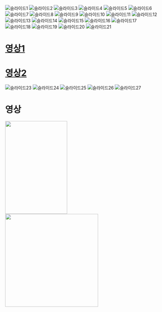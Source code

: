 ![슬라이드1](ReadMeImage/슬라이드1.png)
![슬라이드2](ReadMeImage/슬라이드2.png)
![슬라이드3](ReadMeImage/슬라이드3.png)
![슬라이드4](ReadMeImage/슬라이드4.png)
![슬라이드5](ReadMeImage/슬라이드5.png)
![슬라이드6](ReadMeImage/슬라이드6.png)
![슬라이드7](ReadMeImage/슬라이드7.png)
![슬라이드8](ReadMeImage/슬라이드8.png)
![슬라이드9](ReadMeImage/슬라이드9.png)
![슬라이드10](ReadMeImage/슬라이드10.png)
![슬라이드11](ReadMeImage/슬라이드11.png)
![슬라이드12](ReadMeImage/슬라이드12.png)
![슬라이드13](ReadMeImage/슬라이드13.png)
![슬라이드14](ReadMeImage/슬라이드14.png)
![슬라이드15](ReadMeImage/슬라이드15.png)
![슬라이드16](ReadMeImage/슬라이드16.png)
![슬라이드17](ReadMeImage/슬라이드17.png)
![슬라이드18](ReadMeImage/슬라이드18.png)
![슬라이드19](ReadMeImage/슬라이드19.png)
![슬라이드20](ReadMeImage/슬라이드20.png)
![슬라이드21](ReadMeImage/슬라이드21.png)</br>
# [영상1](https://github.com/tkdgml822/Capstone/blob/main/gif/GIFMaker_me.gif)</br>
# [영상2](https://github.com/tkdgml822/Capstone/blob/main/gif/GIFMaker_me2.gif)</br>
![슬라이드23](ReadMeImage/슬라이드23.png)
![슬라이드24](ReadMeImage/슬라이드24.png)
![슬라이드25](ReadMeImage/슬라이드25.png)
![슬라이드26](ReadMeImage/슬라이드26.png)
![슬라이드27](ReadMeImage/슬라이드27.png)

# 영상
<img width="200" height="300" src="https://github.com/tkdgml822/Capstone/blob/main/gif/GIFMaker_me.gif"> </br>
<img width="300" height="300" src="https://github.com/tkdgml822/Capstone/blob/main/gif/GIFMaker_me2.gif">
